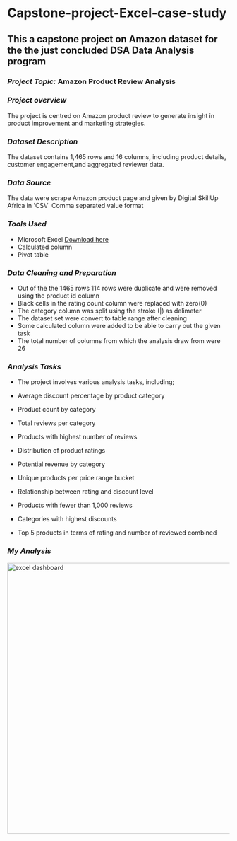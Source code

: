 # Capstone-project-Excel-case-study
## This a capstone project on Amazon dataset for the the just concluded DSA Data Analysis program
### *Project Topic:*  Amazon Product Review Analysis
### *Project overview*
The project is centred on Amazon product review to generate insight in product improvement and marketing strategies.
### *Dataset Description*
The dataset contains 1,465 rows and 16 columns, including product details, customer engagement,and aggregated reviewer data.
### *Data Source* 
 The data were scrape Amazon product page and given by Digital SkillUp Africa in 'CSV' Comma separated value format
### *Tools Used*
 - Microsoft Excel [Download here](https://apps.apple.com/us/app/microsoft-excel/id586683407)
 - Calculated column
 - Pivot table
### *Data Cleaning and Preparation*
 - Out of the the 1465 rows 114 rows were duplicate and were removed using the product id column
 - Black cells in the rating count column were replaced with zero(0)
 - The category column was split using the stroke (|) as delimeter
 - The dataset set were convert to table range after cleaning
 - Some calculated column were added to be able to carry out the given task
 - The total number of columns from which the analysis draw from were 26
### *Analysis Tasks*
 - The project involves various analysis tasks, including;

 - Average discount percentage by product category

 - Product count by category

 - Total reviews per category

 - Products with highest number of reviews

 - Distribution of product ratings

 - Potential revenue by category

 - Unique products per price range bucket

 - Relationship between rating and discount level

 - Products with fewer than 1,000 reviews

 - Categories with highest discounts

 - Top 5 products in terms of rating and number of reviewed combined

### *My Analysis*
<img width="613" alt="excel dashboard" src="https://github.com/user-attachments/assets/17dda0c0-22de-4609-b16c-59692c6c2791" />

